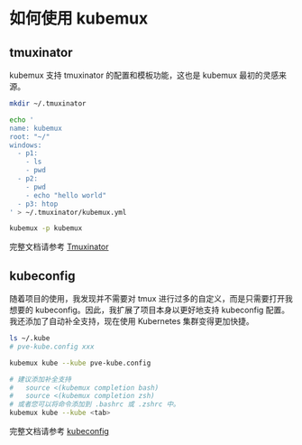 # 如何使用 kubemux

## tmuxinator

kubemux 支持 tmuxinator 的配置和模板功能，这也是 kubemux 最初的灵感来源。

<script src="https://asciinema.org/a/6kYCveJwVr4Sggj8QhqlsCKLm.js" id="asciicast-658053" async="true"></script>

```bash
mkdir ~/.tmuxinator

echo '
name: kubemux
root: "~/"
windows:
  - p1:
    - ls
    - pwd
  - p2:
    - pwd
    - echo "hello world"
  - p3: htop
' > ~/.tmuxinator/kubemux.yml

kubemux -p kubemux
```

完整文档请参考 [Tmuxinator](./usage/tmuxinator.md)

## kubeconfig

随着项目的使用，我发现并不需要对 tmux 进行过多的自定义，而是只需要打开我想要的 kubeconfig。因此，我扩展了项目本身以更好地支持 kubeconfig 配置。我还添加了自动补全支持，现在使用 Kubernetes 集群变得更加快捷。

<script async src="https://asciinema.org/a/9lB50c5mndYfl0jBZLaG8ymdg.js" id="asciicast-658052" async="true"></script>

```bash
ls ~/.kube
# pve-kube.config xxx

kubemux kube --kube pve-kube.config

# 建议添加补全支持
#   source <(kubemux completion bash)
#   source <(kubemux completion zsh)
# 或者您可以将命令添加到 .bashrc 或 .zshrc 中。
kubemux kube --kube <tab>
```

完整文档请参考 [kubeconfig](./usage/kubeconfig.md) 